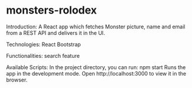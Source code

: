 # monsters-rolodex

Introduction:
A React app which fetches Monster picture, name and email from a REST API and delivers it in the UI.

Technologies:
React
Bootstrap

Functionalities:
search feature

Available Scripts:
In the project directory, you can run:
npm start
Runs the app in the development mode.
Open http://localhost:3000 to view it in the browser.
